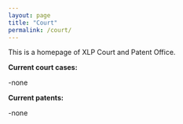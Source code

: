 ```yaml
---
layout: page
title: "Court"
permalink: /court/
---
```


This is a homepage of XLP Court and Patent Office.


**Current court cases:**

-none



**Current patents:**

-none
